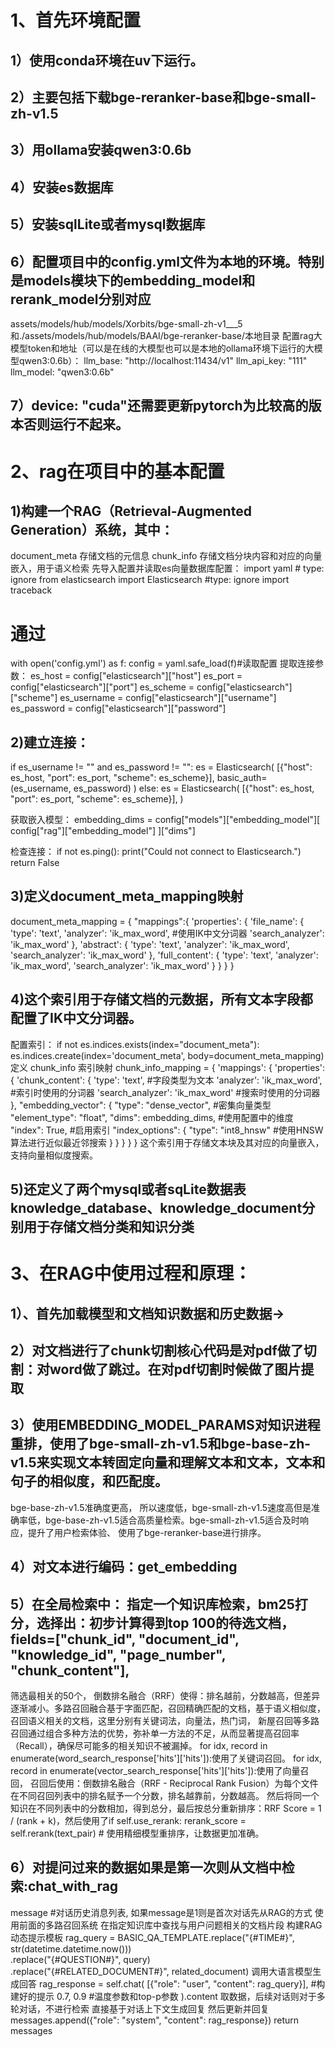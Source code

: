 # 1、首先环境配置
## 1）使用conda环境在uv下运行。
## 2）主要包括下载bge-reranker-base和bge-small-zh-v1.5
## 3）用ollama安装qwen3:0.6b
## 4）安装es数据库
## 5）安装sqlLite或者mysql数据库
## 6）配置项目中的config.yml文件为本地的环境。特别是models模块下的embedding_model和 rerank_model分别对应
assets/models/hub/models/Xorbits/bge-small-zh-v1___5和./assets/models/hub/models/BAAI/bge-reranker-base/本地目录
配置rag大模型token和地址（可以是在线的大模型也可以是本地的ollama环境下运行的大模型qwen3:0.6b）：
  llm_base: "http://localhost:11434/v1"
  llm_api_key: "111"
  llm_model: "qwen3:0.6b"
## 7）device: "cuda"还需要更新pytorch为比较高的版本否则运行不起来。

# 2、rag在项目中的基本配置
## 1)构建一个RAG（Retrieval-Augmented Generation）系统，其中：
document_meta 存储文档的元信息
chunk_info 存储文档分块内容和对应的向量嵌入，用于语义检索
先导入配置并读取es向量数据库配置：
import yaml  # type: ignore
from elasticsearch import Elasticsearch  #type: ignore
import traceback
# 通过
with open('config.yml') as f:
     config = yaml.safe_load(f)#读取配置
     提取连接参数：
es_host = config["elasticsearch"]["host"]
es_port = config["elasticsearch"]["port"]
es_scheme = config["elasticsearch"]["scheme"]
es_username = config["elasticsearch"]["username"]
es_password = config["elasticsearch"]["password"]

## 2)建立连接：
if es_username != "" and es_password != "":
    es = Elasticsearch(
        [{"host": es_host, "port": es_port, "scheme": es_scheme}],
        basic_auth=(es_username, es_password)
    )
else:
    es = Elasticsearch(
        [{"host": es_host, "port": es_port, "scheme": es_scheme}],
    )

获取嵌入模型：
embedding_dims = config["models"]["embedding_model"][
    config["rag"]["embedding_model"]
]["dims"]

检查连接：
if not es.ping():
    print("Could not connect to Elasticsearch.")
    return False

## 3)定义document_meta_mapping映射
document_meta_mapping = {
    "mappings":{
        'properties': {
            'file_name': {
                'type': 'text',
                'analyzer': 'ik_max_word',  #使用IK中文分词器
                'search_analyzer': 'ik_max_word'
            },
            'abstract': {
                'type': 'text',
                'analyzer': 'ik_max_word',
                'search_analyzer': 'ik_max_word'
            },
            'full_content': {
                'type': 'text',
                'analyzer': 'ik_max_word',
                'search_analyzer': 'ik_max_word'
            }
        }
    }
}

## 4)这个索引用于存储文档的元数据，所有文本字段都配置了IK中文分词器。

配置索引：
if not es.indices.exists(index="document_meta"):
    es.indices.create(index='document_meta', body=document_meta_mapping)
定义 chunk_info 索引映射
chunk_info_mapping = {
    'mappings': {
        'properties': {
            'chunk_content': {
                'type': 'text',                #字段类型为文本
                'analyzer': 'ik_max_word',     #索引时使用的分词器
                'search_analyzer': 'ik_max_word'  #搜索时使用的分词器
            },
            "embedding_vector": {
                "type": "dense_vector",  #密集向量类型
                "element_type": "float",
                "dims": embedding_dims,  #使用配置中的维度
                "index": True,  #启用索引
                "index_options": {
                    "type": "int8_hnsw"  #使用HNSW算法进行近似最近邻搜索
                }
            }
        }
    }
}
这个索引用于存储文本块及其对应的向量嵌入，支持向量相似度搜索。

## 5)还定义了两个mysql或者sqLite数据表knowledge_database、knowledge_document分别用于存储文档分类和知识分类


# 3、在RAG中使用过程和原理：
## 1）、首先加载模型和文档知识数据和历史数据->

## 2）对文档进行了chunk切割核心代码是对pdf做了切割：对word做了跳过。在对pdf切割时候做了图片提取

## 3）使用EMBEDDING_MODEL_PARAMS对知识进程重排，使用了bge-small-zh-v1.5和bge-base-zh-v1.5来实现文本转固定向量和理解文本和文本，文本和句子的相似度，和匹配度。
bge-base-zh-v1.5准确度更高， 所以速度低，bge-small-zh-v1.5速度高但是准确率低，bge-base-zh-v1.5适合高质量检索。bge-small-zh-v1.5适合及时响应，提升了用户检索体验、
使用了bge-reranker-base进行排序。
## 4）对文本进行编码：get_embedding
## 5）在全局检索中： 指定一个知识库检索，bm25打分，选择出：初步计算得到top 100的待选文档，  fields=["chunk_id", "document_id", "knowledge_id", "page_number", "chunk_content"],
筛选最相关的50个，
倒数排名融合（RRF）使得：排名越前，分数越高，但差异逐渐减小。多路召回融合基于字面匹配，召回精确匹配的文档，基于语义相似度，召回语义相关的文档，这里分别有关键词法，向量法，热门词，
新屋召回等多路召回通过组合多种方法的优势，弥补单一方法的不足，从而显著提高召回率（Recall），确保尽可能多的相关知识不被漏掉。
for idx, record in enumerate(word_search_response['hits']['hits']):使用了关键词召回。
for idx, record in enumerate(vector_search_response['hits']['hits']):使用了向量召回，
召回后使用：倒数排名融合（RRF - Reciprocal Rank Fusion）为每个文件在不同召回列表中的排名赋予一个分数，排名越靠前，分数越高。
然后将同一个知识在不同列表中的分数相加，得到总分，最后按总分重新排序：RRF Score = 1 / (rank + k)，然后使用了if self.use_rerank:
    rerank_score = self.rerank(text_pair) # 使用精细模型重排序，让数据更加准确。
## 6）对提问过来的数据如果是第一次则从文档中检索:chat_with_rag
message #对话历史消息列表,
如果message是1则是首次对话先从RAG的方式
使用前面的多路召回系统
在指定知识库中查找与用户问题相关的文档片段
构建RAG动态提示模板
rag_query = BASIC_QA_TEMPLATE.replace("{#TIME#}", str(datetime.datetime.now())) \
    .replace("{#QUESTION#}", query) \
    .replace("{#RELATED_DOCUMENT#}", related_document)
调用大语言模型生成回答
rag_response = self.chat(
    [{"role": "user", "content": rag_query}],  #构建好的提示
    0.7, 0.9  #温度参数和top-p参数
).content
取数据，后续对话则对于多轮对话，不进行检索
直接基于对话上下文生成回复
然后更新并回复
messages.append({"role": "system", "content": rag_response})
return messages








